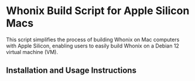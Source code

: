 # Whonix Build Script for Apple Silicon Macs
This script simplifies the process of building Whonix on Mac computers with Apple Silicon, enabling users to easily build Whonix on a Debian 12 virtual machine (VM).

## Installation and Usage Instructions

